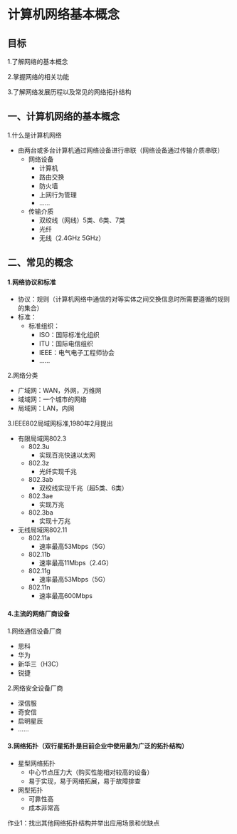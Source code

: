 # 计算机网络基本概念

## 目标

1.了解网络的基本概念

2.掌握网络的相关功能

3.了解网络发展历程以及常见的网络拓扑结构

## 一、计算机网络的基本概念

1.什么是计算机网络

- 由两台或多台计算机通过网络设备进行串联（网络设备通过传输介质串联）
  - 网络设备
    - 计算机
    - 路由交换
    - 防火墙
    - 上网行为管理
    - ......
  - 传输介质
    - 双绞线（网线）5类、6类、7类
    - 光纤
    - 无线（2.4GHz    5GHz）

## 二、常见的概念

#### 1.网络协议和标准

- 协议：规则（计算机网络中通信的对等实体之间交换信息时所需要遵循的规则的集合）
- 标准：
  - 标准组织：
    - ISO：国际标准化组织
    - ITU：国际电信组织
    - IEEE：电气电子工程师协会
    - ......

2.网络分类

- 广域网：WAN，外网，万维网
- 域域网：一个城市的网络
- 局域网：LAN，内网

3.IEEE802局域网标准,1980年2月提出

- 有限局域网802.3
  - 802.3u	
    - 实现百兆快速以太网
  - 802.3z 
    - 光纤实现千兆
  - 802.3ab
    - 双绞线实现千兆（超5类、6类）
  - 802.3ae
    - 实现万兆
  - 802.3ba
    - 实现十万兆
- 无线局域网802.11
  - 802.11a
    - 速率最高53Mbps（5G）
  - 802.11b 
    - 速率最高11Mbps（2.4G）
  - 802.11g
    - 速率最高53Mbps（5G）
  - 802.11n
    - 速率最高600Mbps

#### 4.主流的网络厂商设备

1.网络通信设备厂商

- 思科
- 华为
- 新华三（H3C）
- 锐捷

2.网络安全设备厂商

- 深信服
- 奇安信
- 启明星辰
- ......

#### 3.网络拓扑（双行星拓扑是目前企业中使用最为广泛的拓扑结构）

- 星型网络拓扑
  - 中心节点压力大（购买性能相对较高的设备）
  - 易于实现，易于网络拓展，易于故障排查
- 网型拓扑
  - 可靠性高
  - 成本非常高

作业1：找出其他网络拓扑结构并举出应用场景和优缺点